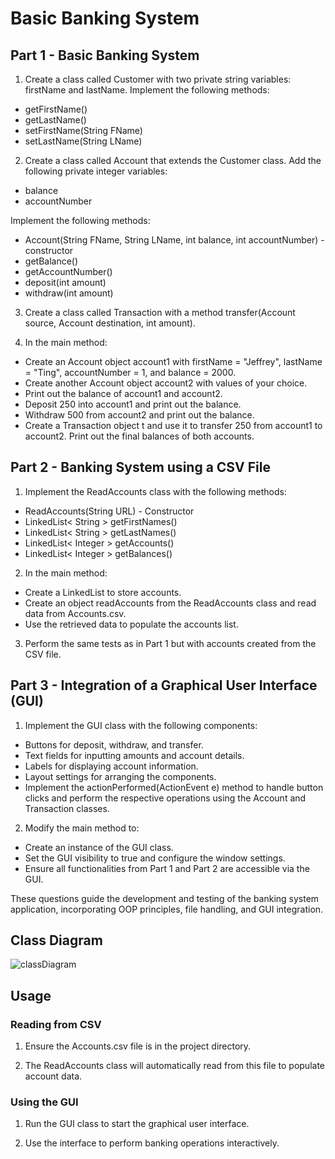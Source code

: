 # Basic Banking System

## Part 1 - Basic Banking System

1. Create a class called Customer with two private string variables: firstName and lastName. Implement the following methods:

- getFirstName()
- getLastName()
- setFirstName(String FName)
- setLastName(String LName)

2. Create a class called Account that extends the Customer class. Add the following private integer variables:

- balance
- accountNumber

Implement the following methods:

- Account(String FName, String LName, int balance, int accountNumber) - constructor
- getBalance()
- getAccountNumber()
- deposit(int amount)
- withdraw(int amount)

3. Create a class called Transaction with a method transfer(Account source, Account destination, int amount).

4. In the main method:

- Create an Account object account1 with firstName = "Jeffrey", lastName = "Ting", accountNumber = 1, and balance = 2000.
- Create another Account object account2 with values of your choice.
- Print out the balance of account1 and account2.
- Deposit 250 into account1 and print out the balance.
- Withdraw 500 from account2 and print out the balance.
- Create a Transaction object t and use it to transfer 250 from account1 to account2. Print out the final balances of both accounts.

## Part 2 - Banking System using a CSV File

1. Implement the ReadAccounts class with the following methods:

- ReadAccounts(String URL) - Constructor
- LinkedList< String > getFirstNames()
- LinkedList< String > getLastNames()
- LinkedList< Integer > getAccounts()
- LinkedList< Integer > getBalances()
2. In the main method:

- Create a LinkedList<Account> to store accounts.
- Create an object readAccounts from the ReadAccounts class and read data from Accounts.csv.
- Use the retrieved data to populate the accounts list.
3. Perform the same tests as in Part 1 but with accounts created from the CSV file.

## Part 3 - Integration of a Graphical User Interface (GUI)

1. Implement the GUI class with the following components:

- Buttons for deposit, withdraw, and transfer.
- Text fields for inputting amounts and account details.
- Labels for displaying account information.
- Layout settings for arranging the components.
- Implement the actionPerformed(ActionEvent e) method to handle button clicks and perform the respective operations using the Account and Transaction classes.

2. Modify the main method to:

- Create an instance of the GUI class.
- Set the GUI visibility to true and configure the window settings.
- Ensure all functionalities from Part 1 and Part 2 are accessible via the GUI.

These questions guide the development and testing of the banking system application, incorporating OOP principles, file handling, and GUI integration.

## Class Diagram

![classDiagram](https://github.com/adarsh-fxz/Banking-System/assets/116485356/b82ac4e2-a5df-4e95-ac5c-e5b0de6f48ba)

## Usage

### Reading from CSV
1. Ensure the Accounts.csv file is in the project directory.

2. The ReadAccounts class will automatically read from this file to populate account data.

### Using the GUI
1. Run the GUI class to start the graphical user interface.

2. Use the interface to perform banking operations interactively.

